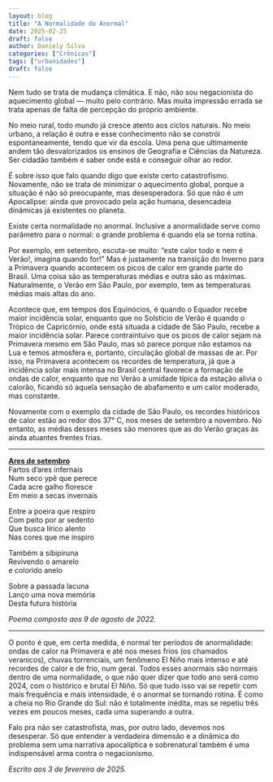 ```yaml
---
layout: blog
title: "A Normalidade do Anormal"
date: 2025-02-25
draft: false
author: Daniely Silva
categories: ["Crônicas"]
tags: ["urbanidades"]
draft: false
---
```

Nem tudo se trata de mudança climática. E não, não sou negacionista do aquecimento global — muito pelo contrário. Mas muita impressão errada se trata apenas de falta de percepção do próprio ambiente.

No meio rural, todo mundo já cresce atento aos ciclos naturais. No meio urbano, a relação é outra e esse conhecimento não se constrói espontaneamente, tendo que vir da escola. Uma pena que ultimamente andem tão desvalorizados os ensinos de Geografia e Ciências da Natureza. Ser cidadão também é saber onde está e conseguir olhar ao redor.

É sobre isso que falo quando digo que existe certo catastrofismo. Novamente, não se trata de minimizar o aquecimento global, porque a situação é não só preocupante, mas desesperadora. Só que não é um Apocalipse: ainda que provocado pela ação humana, desencadeia dinâmicas já existentes no planeta.

Existe certa normalidade no anormal. Inclusive a anormalidade serve como parâmetro para o normal: o grande problema é quando ela se torna rotina.

Por exemplo, em setembro, escuta-se muito: “este calor todo e nem é Verão!, imagina quando for!” Mas é justamente na transição do Inverno para a Primavera quando acontecem os picos de calor em grande parte do Brasil. Uma coisa são as temperaturas médias e outra são as máximas. Naturalmente, o Verão em São Paulo, por exemplo, tem as temperaturas médias mais altas do ano.

Acontece que, em tempos dos Equinócios, é quando o Equador recebe maior incidência solar, enquanto que no Solstício de Verão é quando o Trópico de Capricórnio, onde está situada a cidade de São Paulo, recebe a maior incidência solar. Parece contraintuivo que os picos de calor sejam na Primavera mesmo em São Paulo, mas só parece porque não estamos na Lua e temos atmosfera e, portanto, circulação global de massas de ar. Por isso, na Primavera acontecem os recordes de temperatura, já que a incidência solar mais intensa no Brasil central favorece a formação de ondas de calor, enquanto que no Verão a umidade típica da estação alivia o calorão, ficando só aquela sensação de abafamento e um calor moderado, mas constante.

Novamente com o exemplo da cidade de São Paulo, os recordes históricos de calor estão ao redor dos 37° C, nos meses de setembro a novembro. No entanto, as médias desses meses são menores que as do Verão graças às ainda atuantes frentes frias.

<hr>

**[Ares de setembro](/blog/poesia/2025-02-25-poesia-ares-de-setembro)**\
Fartos d’ares infernais\
Num seco ypê que perece\
Cada acre galho floresce\
Em meio a secas invernais

Entre a poeira que respiro\
Com peito por ar sedento\
Que busca lírico alento\
Nas cores que me inspiro

Também a sibipiruna\
Revivendo o amarelo\
e colorido anelo

Sobre a passada lacuna\
Lanço uma nova memória\
Desta futura história

*Poema composto aos 9 de agosto de 2022.*

<hr>

O ponto é que, em certa medida, é normal ter períodos de anormalidade: ondas de calor na Primavera e até nos meses frios (os chamados veranicos), chuvas torrenciais, um fenômeno El Niño mais intenso e até recordes de calor e de frio, num geral. Todos esses anormais são normais dentro de uma normalidade, o que não quer dizer que todo ano será como 2024, com o histórico e brutal El Niño. Só que tudo isso vai se repetir com mais frequência e mais intensidade, é o anormal se tornando rotina. É como a cheia no Rio Grande do Sul: não é totalmente inédita, mas se repetiu três vezes em poucos meses, cada uma superando a outra.

Falo pra não ser catastrofista, mas, por outro lado, devemos nos desesperar. Só que entender a verdadeira dimensão e a dinâmica do problema sem uma narrativa apocalíptica e sobrenatural também é uma indispensável arma contra o negacionismo.

*Escrito aos 3 de fevereiro de 2025.*
